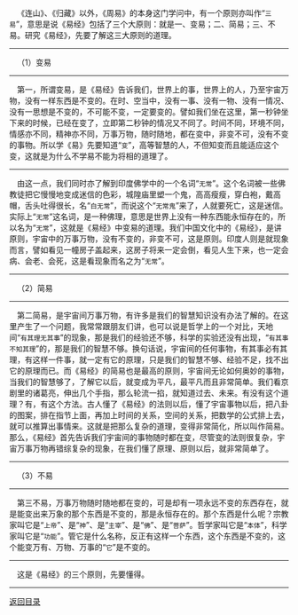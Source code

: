 &emsp;《连山》、《归藏》以外，《周易》的本身这门学问中，有一个原则亦叫作“``三易``”，意思是说《易经》包括了三个大原则：就是一、变易；二、简易；三、不易。研究《易经》，先要了解这三大原则的道理。
___
&emsp;（1）变易
___
&emsp;第一，所谓变易，是《易经》告诉我们，世界上的事，世界上的人，乃至宇宙万物，没有一样东西是不变的。在时、空当中，没有一事、没有一物、没有一情况、没有一思想是不变的，不可能不变，一定要变的。譬如我们坐在这里，第一秒钟坐下来的时候，已经在变了，立即第二秒钟的情况又不同了。时间不同，环境不同，情感亦不同，精神亦不同，万事万物，随时随地，都在变中，非变不可，没有不变的事物。所以学《易》先要知道“``变``”，高等智慧的人，不但知变而且能适应这个变，这就是为什么不学易不能为将相的道理了。
___
&emsp;由这一点，我们同时亦了解到印度佛学中的一个名词“``无常``”。这个名词被一些佛教徒把它慢慢地变成迷信的色彩，城隍庙里塑一个鬼，高高瘦瘦，穿白袍，戴高帽，舌头吐得很长，名“``白无常``”，而说这个“``无常鬼``”来了，人就要死亡，这是迷信。实际上“``无常``”这名词，是一种佛理，意思是世界上没有一种东西能永恒存在的，所以名为“``无常``”，这就是《易经》中变易的道理。我们中国文化中的《易经》，是讲原则，宇宙中的万事万物，没有不变的，非变不可，这是原则。印度人则是就现象而言，譬如看见一幢房子盖起来，这房子将来一定会倒，看见人生下来，也一定会病、会老、会死，这是看现象而名之为“``无常``”。
___
&emsp;（2）简易
___
&emsp;第二简易，是宇宙间万事万物，有许多是我们的智慧知识没有办法了解的。在这里产生了一个问题，我常常跟朋友们讲，也可以说是哲学上的一个对比，天地间“``有其理无其事``”的现象，那是我们的经验还不够，科学的实验还没有出现，“``有其事不知其理``”的，那是我们的智慧不够。换句话说，宇宙间的任何事物，有其事必有其理，有这样一件事，就一定有它的原理，只是我们的智慧不够、经验不足，找不出它的原理而已。而《易经》的简易也是最高的原则，宇宙间无论如何奥妙的事物，当我们的智慧够了，了解它以后，就变成为平凡，最平凡而且非常简单。我们看京剧里的诸葛亮，伸出几个手指，那么轮流一掐，就知道过去、未来。有没有这个道理？有，有这个方法。古人懂了《易经》的法则以后，懂了宇宙事物以后，把八卦的图案，排在指节上面，再加上时间的关系，空间的关系，把数学的公式排上去，就可以推算出事情来。这就是把那么复杂的道理，变得非常简化，所以叫作简易。那么，《易经》首先告诉我们宇宙间的事物随时都在变，尽管变的法则很复杂，宇宙万事万物再错综复杂的现象，在我们懂了原理、原则以后，就非常简单了。
___
&emsp;（3）不易
___
&emsp;第三不易，万事万物随时随地都在变的，可是却有一项永远不变的东西存在，就是能变出来万象的那个东西是不变的，那是永恒存在的。那个东西是什么呢？宗教家叫它是“``上帝``”、是“``神``”、是“``主宰``”、是“``佛``”、是“``菩萨``”。哲学家叫它是“``本体``”，科学家叫它是“``功能``”。管它是什么名称，反正有这样一个东西，这个东西是不变的，这个能变万有、万物、万事的“``它``”是不变的。
___
&emsp;这是《易经》的三个原则，先要懂得。
___
[返回目录](../../master/README.md#目录)
